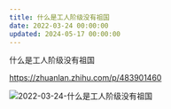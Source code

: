 ```yaml
---
title: 什么是工人阶级没有祖国
date: 2022-03-24 00:00:00
updated: 2024-05-17 00:00:00
---
```


什么是工人阶级没有祖国

https://zhuanlan.zhihu.com/p/483901460

![2022-03-24-什么是工人阶级没有祖国](assets/2022-03-24-什么是工人阶级没有祖国.jpeg)

